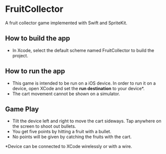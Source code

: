 # FruitCollector
A fruit collector game implemented with Swift and SpriteKit.

## How to build the app
* In Xcode, select the default scheme named FruitCollector to build the project.

## How to run the app
* This game is intended to be run on a iOS device. In order to run it on a device, open XCode and set the **run destination** to your device*.
* The cart movement cannot be shown on a simulator.

## Game Play
* Tilt the device left and right to move the cart sideways. Tap anywhere on the screen to shoot out bullets.
* You get five points by hitting a fruit with a bullet.
* No points will be given by catching the fruits with the cart.

*Device can be connected to XCode wirelessly or with a wire.
